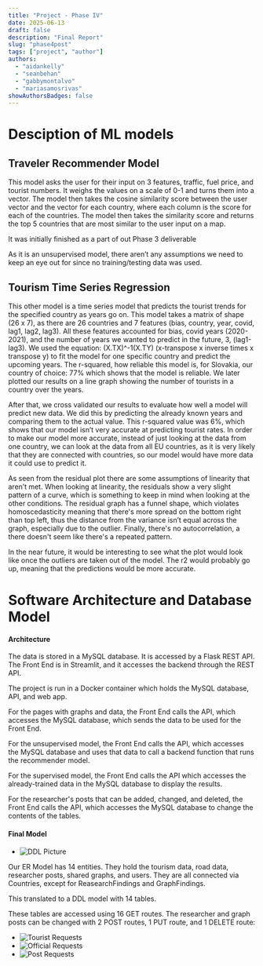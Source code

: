 ```yaml
---
title: "Project - Phase IV"
date: 2025-06-13
draft: false
description: "Final Report"
slug: "phase4post"
tags: ["project", "author"]
authors:
  - "aidankelly"
  - "seanbehan"
  - "gabbymontalvo"
  - "mariasamosrivas"
showAuthorsBadges: false
---
```


# Desciption of ML models

## Traveler Recommender Model
This model asks the user for their input on 3 features, traffic, fuel price, and tourist numbers. It weighs the values on a scale of 0-1 and turns them into a vector. The model then takes the cosine similarity score between the user vector and the vector for each country, where each column is the score for each of the countries. The model then takes the similarity score and returns the top 5 countries that are most similar to the user input on a map. 

It was initially finished as a part of out Phase 3 deliverable

As it is an unsupervised model, there aren’t any assumptions we need to keep an eye out for since no training/testing data was used.


## Tourism Time Series Regression
This other model is a time series model that predicts the tourist trends for the specified country as years go on. This model takes a matrix of shape (26 x 7), as there are 26 countries and 7 features (bias, country, year, covid, lag1, lag2, lag3). All these features accounted for bias, covid years (2020-2021), and the number of years we wanted to predict in the future, 3,  (lag1-lag3). We used the equation: (X.TX)^-1(X.TY) (x-transpose x inverse times x transpose y) to fit the model for one specific country and predict the upcoming years. The r-squared, how reliable this model is, for Slovakia, our country of choice: 77% which shows that the model is reliable. We later plotted our results on a line graph showing the number of tourists in a country over the years. 

After that, we cross validated our results to evaluate how well a model will predict new data. We did this by predicting the already known years and comparing them to the actual value. This r-squared value was 6%, which shows that our model isn’t very accurate at predicting tourist rates. In order to make our model more accurate, instead of just looking at the data from one country, we can look at the data from all EU countries, as it is very likely that they are connected with countries, so our model would have more data it could use to predict it. 

As seen from the residual plot there are some assumptions of linearity that aren’t met. When looking at linearity, the residuals show a very slight pattern of a curve, which is something to keep in mind when looking at the other conditions. The residual graph has a funnel shape, which violates homoscedasticity meaning that there's more spread on the bottom right than top left, thus the distance from the variance isn’t equal across the graph, especially due to the outlier. Finally, there's no autocorrelation, a there doesn't seem like there's a repeated pattern.

In the near future, it would be interesting to see what the plot would look like once the outliers are taken out of the model. The r2 would probably go up, meaning that the predictions would be more accurate.

# Software Architecture and Database Model

#### Architecture

The data is stored in a MySQL database. It is accessed by a Flask REST API. The Front End is in Streamlit, and it accesses the backend through the REST API.

The project is run in a Docker container which holds the MySQL database, API, and web app.

For the pages with graphs and data, the Front End calls the API, which accesses the MySQL database, which sends the data to be used for the Front End. 

For the unsupervised model, the Front End calls the API, which accesses the MySQL database and uses that data to call a backend function that runs the recommender model.

For the supervised model, the Front End calls the API which accesses the already-trained data in the MySQL database to display the results.

For the researcher's posts that can be added, changed, and deleted, the Front End calls the API, which accesses the MySQL database to change the contents of the tables.

#### Final Model

- ![DDL Picture](NewMySQLDDL.png)

Our ER Model has 14 entities. They hold the tourism data, road data, researcher posts, shared graphs, and users. They are all connected via Countries, except for ReasearchFindings and GraphFindings.

This translated to a DDL model with 14 tables.

These tables are accessed using 16 GET routes. The researcher and graph posts can be changed with 2 POST routes, 1 PUT route, and 1 DELETE route:

- ![Tourist Requests](touristRequests.png)
- ![Official Requests](officalRequests.png)
- ![Post Requests](postsRequests.png)